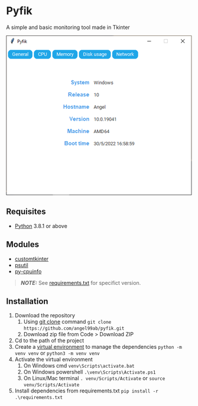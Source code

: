 # Pyfik

A simple and basic monitoring tool made in Tkinter

![](https://github.com/angel99ab/pyfik/blob/main/images/app.png)

## Requisites
- [Python](https://www.python.org/downloads/ "Python") 3.8.1 or above

## Modules
- [customtkinter](https://github.com/TomSchimansky/CustomTkinter "customtkinter")
- [psutil](https://github.com/giampaolo/psutil "psutil")
- [py-cpuinfo](https://github.com/workhorsy/py-cpuinfo "py-cpuinfo")

> **_NOTE:_**  See [requirements.txt](https://github.com/angel99ab/pyfik/blob/main/requirements.txt "requirements.txt") for specifict version.

## Installation
1. Download the repository
	1. Using [git clone](https://www.git-scm.com/docs/git-clone "git clone") command
	`git clone https://github.com/angel99ab/pyfik.git`
	2. Download zip file from Code > Download ZIP
2. Cd to the path of the project
3. Create a [virtual environment](https://docs.python.org/3/tutorial/venv.html "virtual environment") to manage the dependencies
	`python -m venv venv` or `python3 -m venv venv`
4. Activate the virtual environment
	1. On Windows cmd
	`venv\Scripts\activate.bat`
	2. On Windows powershell
	`.\venv\Scripts\Activate.ps1`
	3. On Linux/Mac terminal
	`. venv/Scripts/Activate` or `source venv/Scripts/Activate`
5. Install dependencies from requirements.txt
	`pip install -r .\requirements.txt`